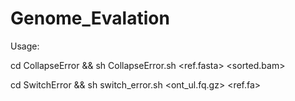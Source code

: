 # Genome_Evalation
Usage: 

cd CollapseError && sh CollapseError.sh <ref.fasta> <sorted.bam>

cd SwitchError && sh switch_error.sh <ont_ul.fq.gz> <ref.fa> <thread>
